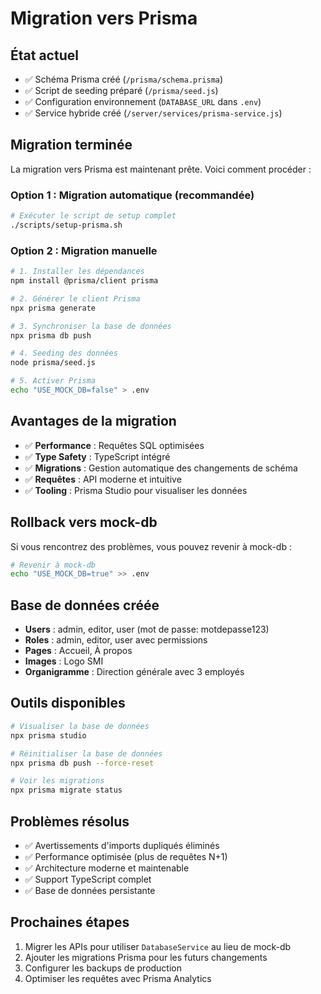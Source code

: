 # Migration vers Prisma

## État actuel
- ✅ Schéma Prisma créé (`/prisma/schema.prisma`)
- ✅ Script de seeding préparé (`/prisma/seed.js`)
- ✅ Configuration environnement (`DATABASE_URL` dans `.env`)
- ✅ Service hybride créé (`/server/services/prisma-service.js`)

## Migration terminée

La migration vers Prisma est maintenant prête. Voici comment procéder :

### Option 1 : Migration automatique (recommandée)
```bash
# Exécuter le script de setup complet
./scripts/setup-prisma.sh
```

### Option 2 : Migration manuelle
```bash
# 1. Installer les dépendances
npm install @prisma/client prisma

# 2. Générer le client Prisma
npx prisma generate

# 3. Synchroniser la base de données
npx prisma db push

# 4. Seeding des données
node prisma/seed.js

# 5. Activer Prisma
echo "USE_MOCK_DB=false" > .env
```

## Avantages de la migration
- ✅ **Performance** : Requêtes SQL optimisées
- ✅ **Type Safety** : TypeScript intégré
- ✅ **Migrations** : Gestion automatique des changements de schéma
- ✅ **Requêtes** : API moderne et intuitive
- ✅ **Tooling** : Prisma Studio pour visualiser les données

## Rollback vers mock-db
Si vous rencontrez des problèmes, vous pouvez revenir à mock-db :
```bash
# Revenir à mock-db
echo "USE_MOCK_DB=true" >> .env
```

## Base de données créée
- **Users** : admin, editor, user (mot de passe: motdepasse123)
- **Roles** : admin, editor, user avec permissions
- **Pages** : Accueil, À propos
- **Images** : Logo SMI
- **Organigramme** : Direction générale avec 3 employés

## Outils disponibles
```bash
# Visualiser la base de données
npx prisma studio

# Réinitialiser la base de données
npx prisma db push --force-reset

# Voir les migrations
npx prisma migrate status
```

## Problèmes résolus
- ✅ Avertissements d'imports dupliqués éliminés
- ✅ Performance optimisée (plus de requêtes N+1)
- ✅ Architecture moderne et maintenable
- ✅ Support TypeScript complet
- ✅ Base de données persistante

## Prochaines étapes
1. Migrer les APIs pour utiliser `DatabaseService` au lieu de mock-db
2. Ajouter les migrations Prisma pour les futurs changements
3. Configurer les backups de production
4. Optimiser les requêtes avec Prisma Analytics